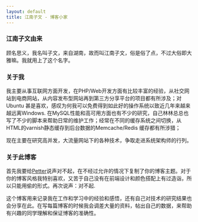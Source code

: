 ```yaml
---
layout: default
title: 江南子文 - 博客小家
---
```


### 江南子文由来

顾名思义，我名叫子文，来自湖南，故而叫江南子文，俗是俗了点，不过大俗即大雅嘛。我就用上了这个名字。

### 关于我

我主要从事互联网方面开发，在PHP/Web开发方面有比较丰富的经验，从社交网站到电商网站，从内容发布型网站再到第三方分享平台的项目都有所涉及；对Ubuntu 甚是喜欢，感叹为何我可以免费得到如此好的操作系统以致近几年来越来越远离Windows. 
在MySQL性能和高可用方面也有不少的研究，自己林林总总也写了不少的脚本来帮助日常的维护工作；经常在不同的缓存系统之间切换，从HTML的varnish静态缓存到后台数据的Memcache/Redis 缓存都有所涉猎；

现在主要在研究高并发，大流量网站下的各种技术，争取走进系统架构师的行列。

### 关于此博客

首先我要给[Petter](http://peters-playground.com/)说声对不起，在不经过允许的情况下复制了你的博客主题。对于你的博客风格我特别喜欢，又苦于自己没有在前端设计和颜色搭配上有过造诣，所以只能用偷的形式。再次说声：对不起.

这个博客用来记录我在工作和学习中的经验和感悟，还有自己对技术的研究结果也会分享在此。在写每篇博客的时候我会调差大量的资料，帖出自己的数据，来帮助有兴趣的同学理解和保证博客的准确性。
